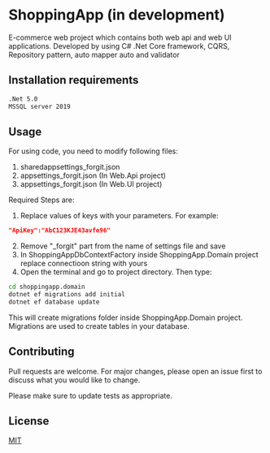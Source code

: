 # ShoppingApp (in development)

E-commerce web project which contains both web api and web UI applications. Developed by using C# .Net Core framework, CQRS, Repository pattern, auto mapper auto and validator

## Installation requirements

```bash
.Net 5.0
MSSQL server 2019
```

## Usage
For using code, you need to modify following files:

 1. sharedappsettings_forgit.json
 2. appsettings_forgit.json (In Web.Api project)
 3. appsettings_forgit.json (In Web.UI project)

Required Steps are:
 1. Replace values of keys with your parameters. For example:
```json
"ApiKey":"AbC123KJE43avfe96"
```
 2. Remove "_forgit" part from the name of settings file and save
 3. In ShoppingAppDbContextFactory inside ShoppingApp.Domain project replace connectioon string with yours
 4. Open the terminal and go to project directory. Then type:
```bash
cd shoppingapp.domain
dotnet ef migrations add initial
dotnet ef database update
```
This will create migrations folder inside ShoppingApp.Domain project. Migrations are used to create tables in your database. 

## Contributing
Pull requests are welcome. For major changes, please open an issue first to discuss what you would like to change.

Please make sure to update tests as appropriate.

## License
[MIT](https://choosealicense.com/licenses/mit/)
